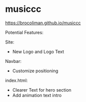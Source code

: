 # musiccc

https://brocoliman.github.io/musiccc


Potential Features:

Site:
- New Logo and Logo Text

Navbar:
- Customize positioning

index.html:
- Clearer Text for hero section
- Add animation text intro 